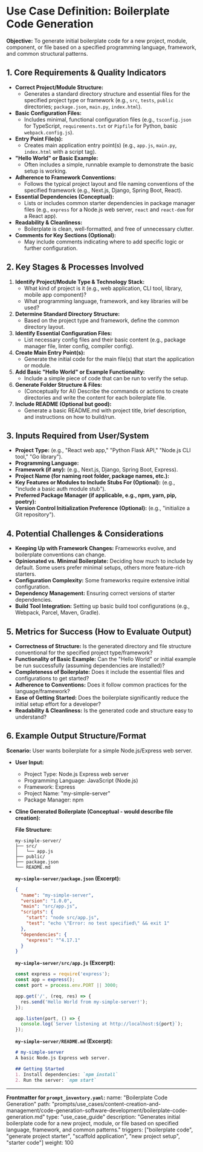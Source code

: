 # Use Case Definition: Boilerplate Code Generation

**Objective:** To generate initial boilerplate code for a new project, module, component, or file based on a specified programming language, framework, and common structural patterns.

## 1. Core Requirements & Quality Indicators

*   **Correct Project/Module Structure:**
    *   Generates a standard directory structure and essential files for the specified project type or framework (e.g., `src`, `tests`, `public` directories; `package.json`, `main.py`, `index.html`).
*   **Basic Configuration Files:**
    *   Includes minimal, functional configuration files (e.g., `tsconfig.json` for TypeScript, `requirements.txt` or `Pipfile` for Python, basic `webpack.config.js`).
*   **Entry Point File(s):**
    *   Creates main application entry point(s) (e.g., `app.js`, `main.py`, `index.html` with a script tag).
*   **"Hello World" or Basic Example:**
    *   Often includes a simple, runnable example to demonstrate the basic setup is working.
*   **Adherence to Framework Conventions:**
    *   Follows the typical project layout and file naming conventions of the specified framework (e.g., Next.js, Django, Spring Boot, React).
*   **Essential Dependencies (Conceptual):**
    *   Lists or includes common starter dependencies in package manager files (e.g., `express` for a Node.js web server, `react` and `react-dom` for a React app).
*   **Readability & Cleanliness:**
    *   Boilerplate is clean, well-formatted, and free of unnecessary clutter.
*   **Comments for Key Sections (Optional):**
    *   May include comments indicating where to add specific logic or further configuration.

## 2. Key Stages & Processes Involved

1.  **Identify Project/Module Type & Technology Stack:**
    *   What kind of project is it (e.g., web application, CLI tool, library, mobile app component)?
    *   What programming language, framework, and key libraries will be used?
2.  **Determine Standard Directory Structure:**
    *   Based on the project type and framework, define the common directory layout.
3.  **Identify Essential Configuration Files:**
    *   List necessary config files and their basic content (e.g., package manager file, linter config, compiler config).
4.  **Create Main Entry Point(s):**
    *   Generate the initial code for the main file(s) that start the application or module.
5.  **Add Basic "Hello World" or Example Functionality:**
    *   Include a simple piece of code that can be run to verify the setup.
6.  **Generate Folder Structure & Files:**
    *   (Conceptually for AI) Describe the commands or actions to create directories and write the content for each boilerplate file.
7.  **Include README (Optional but good):**
    *   Generate a basic README.md with project title, brief description, and instructions on how to build/run.

## 3. Inputs Required from User/System

*   **Project Type:** (e.g., "React web app," "Python Flask API," "Node.js CLI tool," "Go library").
*   **Programming Language:**
*   **Framework (if any):** (e.g., Next.js, Django, Spring Boot, Express).
*   **Project Name (for naming root folder, package names, etc.):**
*   **Key Features or Modules to Include Stubs For (Optional):** (e.g., "include a basic auth module stub").
*   **Preferred Package Manager (if applicable, e.g., npm, yarn, pip, poetry):**
*   **Version Control Initialization Preference (Optional):** (e.g., "initialize a Git repository").

## 4. Potential Challenges & Considerations

*   **Keeping Up with Framework Changes:** Frameworks evolve, and boilerplate conventions can change.
*   **Opinionated vs. Minimal Boilerplate:** Deciding how much to include by default. Some users prefer minimal setups, others more feature-rich starters.
*   **Configuration Complexity:** Some frameworks require extensive initial configuration.
*   **Dependency Management:** Ensuring correct versions of starter dependencies.
*   **Build Tool Integration:** Setting up basic build tool configurations (e.g., Webpack, Parcel, Maven, Gradle).

## 5. Metrics for Success (How to Evaluate Output)

*   **Correctness of Structure:** Is the generated directory and file structure conventional for the specified project type/framework?
*   **Functionality of Basic Example:** Can the "Hello World" or initial example be run successfully (assuming dependencies are installed)?
*   **Completeness of Boilerplate:** Does it include the essential files and configurations to get started?
*   **Adherence to Conventions:** Does it follow common practices for the language/framework?
*   **Ease of Getting Started:** Does the boilerplate significantly reduce the initial setup effort for a developer?
*   **Readability & Cleanliness:** Is the generated code and structure easy to understand?

## 6. Example Output Structure/Format
**Scenario:** User wants boilerplate for a simple Node.js/Express web server.
*   **User Input:**
    *   Project Type: Node.js Express web server
    *   Programming Language: JavaScript (Node.js)
    *   Framework: Express
    *   Project Name: "my-simple-server"
    *   Package Manager: npm

*   **Cline Generated Boilerplate (Conceptual - would describe file creation):**

    **File Structure:**
    ```
    my-simple-server/
    ├── src/
    │   └── app.js
    ├── public/
    ├── package.json
    └── README.md
    ```

    **`my-simple-server/package.json` (Excerpt):**
    ```json
    {
      "name": "my-simple-server",
      "version": "1.0.0",
      "main": "src/app.js",
      "scripts": {
        "start": "node src/app.js",
        "test": "echo \"Error: no test specified\" && exit 1"
      },
      "dependencies": {
        "express": "^4.17.1"
      }
    }
    ```

    **`my-simple-server/src/app.js` (Excerpt):**
    ```javascript
    const express = require('express');
    const app = express();
    const port = process.env.PORT || 3000;

    app.get('/', (req, res) => {
      res.send('Hello World from my-simple-server!');
    });

    app.listen(port, () => {
      console.log(`Server listening at http://localhost:${port}`);
    });
    ```

    **`my-simple-server/README.md` (Excerpt):**
    ```markdown
    # my-simple-server
    A basic Node.js Express web server.

    ## Getting Started
    1. Install dependencies: `npm install`
    2. Run the server: `npm start`
    ```

---
**Frontmatter for `prompt_inventory.yaml`:**
name: "Boilerplate Code Generation"
path: "prompts/use_cases/content-creation-and-management/code-generation-software-development/boilerplate-code-generation.md"
type: "use_case_guide"
description: "Generates initial boilerplate code for a new project, module, or file based on specified language, framework, and common patterns."
triggers: ["boilerplate code", "generate project starter", "scaffold application", "new project setup", "starter code"]
weight: 100
